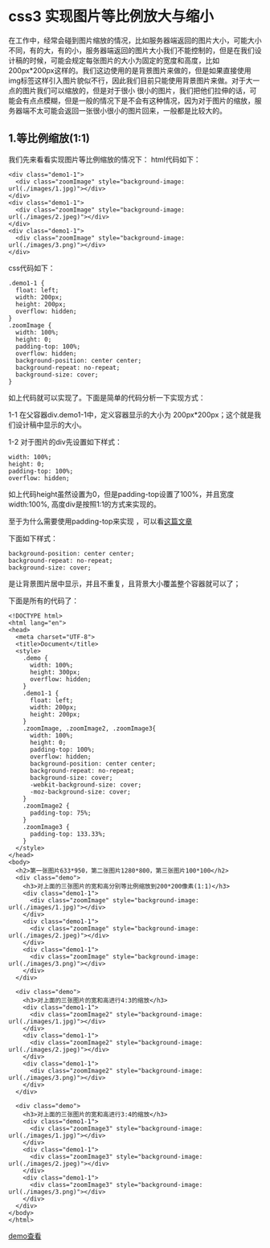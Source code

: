 # css3 实现图片等比例放大与缩小

在工作中，经常会碰到图片缩放的情况，比如服务器端返回的图片大小，可能大小不同，有的大，有的小，服务器端返回的图片大小我们不能控制的，但是在我们设计稿的时候，可能会规定每张图片的大小为固定的宽度和高度，比如200px*200px这样的。我们这边使用的是背景图片来做的，但是如果直接使用 img标签这样引入图片貌似不行，因此我们目前只能使用背景图片来做。对于大一点的图片我们可以缩放的，但是对于很小
很小的图片，我们把他们拉伸的话，可能会有点点模糊，但是一般的情况下是不会有这种情况，因为对于图片的缩放，服务器端不太可能会返回一张很小很小的图片回来，一般都是比较大的。

## 1.等比例缩放(1:1)
我们先来看看实现图片等比例缩放的情况下：
html代码如下：

```
<div class="demo1-1">
  <div class="zoomImage" style="background-image: url(./images/1.jpg)"></div>
</div>
<div class="demo1-1">
  <div class="zoomImage" style="background-image: url(./images/2.jpeg)"></div>
</div>
<div class="demo1-1">
  <div class="zoomImage" style="background-image: url(./images/3.png)"></div>
</div>
```
css代码如下：

```
.demo1-1 {
  float: left;
  width: 200px;
  height: 200px;
  overflow: hidden;
}
.zoomImage {
  width: 100%;
  height: 0;
  padding-top: 100%;
  overflow: hidden;
  background-position: center center;
  background-repeat: no-repeat;
  background-size: cover;
}
```
如上代码就可以实现了。下面是简单的代码分析一下实现方式：

1-1 在父容器div.demo1-1中，定义容器显示的大小为 200px*200px；这个就是我们设计稿中显示的大小。

1-2 对于图片的div先设置如下样式：

```
width: 100%;
height: 0;
padding-top: 100%;
overflow: hidden;
```

如上代码height虽然设置为0，但是padding-top设置了100%，并且宽度width:100%, 高度div是按照1:1的方式来实现的。

至于为什么需要使用padding-top来实现 ，可以看[这篇文章](http://www.cnblogs.com/tugenhua0707/p/5260411.html#_labe10)

下面如下样式：

```
background-position: center center;
background-repeat: no-repeat;
background-size: cover;

```
是让背景图片居中显示，并且不重复，且背景大小覆盖整个容器就可以了；

下面是所有的代码了：


```
<!DOCTYPE html>
<html lang="en">
<head>
  <meta charset="UTF-8">
  <title>Document</title>
  <style>
    .demo {
      width: 100%;
      height: 300px;
      overflow: hidden;
    }
    .demo1-1 {
      float: left;
      width: 200px;
      height: 200px;
    }
    .zoomImage, .zoomImage2, .zoomImage3{
      width: 100%;
      height: 0;
      padding-top: 100%;
      overflow: hidden;
      background-position: center center;
      background-repeat: no-repeat;
      background-size: cover;
      -webkit-background-size: cover;
      -moz-background-size: cover;
    }
    .zoomImage2 {
      padding-top: 75%;
    }
    .zoomImage3 {
      padding-top: 133.33%;
    }
  </style>
</head>
<body>
  <h2>第一张图片633*950，第二张图片1280*800，第三张图片100*100</h2>
  <div class="demo">
    <h3>对上面的三张图片的宽和高分别等比例缩放到200*200像素(1:1)</h3>
    <div class="demo1-1">
      <div class="zoomImage" style="background-image: url(./images/1.jpg)"></div>
    </div>
    <div class="demo1-1">
      <div class="zoomImage" style="background-image: url(./images/2.jpeg)"></div>
    </div>
    <div class="demo1-1">
      <div class="zoomImage" style="background-image: url(./images/3.png)"></div>
    </div>
  </div>

  <div class="demo">
    <h3>对上面的三张图片的宽和高进行4:3的缩放</h3>
    <div class="demo1-1">
      <div class="zoomImage2" style="background-image: url(./images/1.jpg)"></div>
    </div>
    <div class="demo1-1">
      <div class="zoomImage2" style="background-image: url(./images/2.jpeg)"></div>
    </div>
    <div class="demo1-1">
      <div class="zoomImage2" style="background-image: url(./images/3.png)"></div>
    </div>
  </div>

  <div class="demo">
    <h3>对上面的三张图片的宽和高进行3:4的缩放</h3>
    <div class="demo1-1">
      <div class="zoomImage3" style="background-image: url(./images/1.jpg)"></div>
    </div>
    <div class="demo1-1">
      <div class="zoomImage3" style="background-image: url(./images/2.jpeg)"></div>
    </div>
    <div class="demo1-1">
      <div class="zoomImage3" style="background-image: url(./images/3.png)"></div>
    </div>
  </div>
</body>
</html>
```

[demo查看](http://www.baidu.com)














